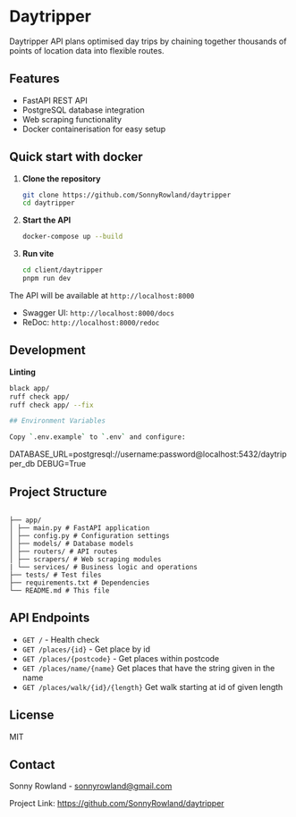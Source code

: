 # Daytripper

Daytripper API plans optimised day trips by chaining together thousands of points of location data into flexible routes.

## Features

- FastAPI REST API
- PostgreSQL database integration
- Web scraping functionality
- Docker containerisation for easy setup

## Quick start with docker

1. **Clone the repository**

   ```bash
   git clone https://github.com/SonnyRowland/daytripper
   cd daytripper
   ```

2. **Start the API**

   ```bash
   docker-compose up --build
   ```

3. **Run vite**
   ```bash
   cd client/daytripper
   pnpm run dev
   ```

The API will be available at `http://localhost:8000`

- Swagger UI: `http://localhost:8000/docs`
- ReDoc: `http://localhost:8000/redoc`

## Development

**Linting**

```bash
black app/
ruff check app/
ruff check app/ --fix

## Environment Variables

Copy `.env.example` to `.env` and configure:

```

DATABASE_URL=postgresql://username:password@localhost:5432/daytripper_db
DEBUG=True

## Project Structure

```

├── app/
│ ├── main.py # FastAPI application
│ ├── config.py # Configuration settings
│ ├── models/ # Database models
│ ├── routers/ # API routes
│ ├── scrapers/ # Web scraping modules
| └── services/ # Business logic and operations
├── tests/ # Test files
├── requirements.txt # Dependencies
└── README.md # This file

```

## API Endpoints

- `GET /` - Health check
- `GET /places/{id}` - Get place by id
- `GET /places/{postcode}` - Get places within postcode
- `GET /places/name/{name}` Get places that have the string given in the name
- `GET /places/walk/{id}/{length}` Get walk starting at id of given length

## License

MIT

## Contact

Sonny Rowland - sonnyrowland@gmail.com

Project Link: https://github.com/SonnyRowland/daytripper

```

```
